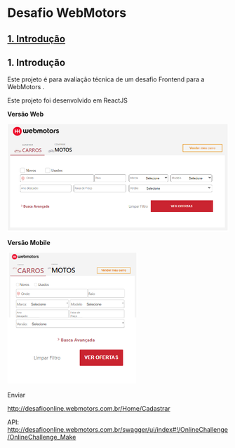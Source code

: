 # <a id="begin"> Desafio WebMotors

## [1. Introdução](#intro)


## <a id="intro">1. Introdução

Este projeto é para avaliação técnica de um desafio Frontend para a WebMotors .

Este projeto foi desenvolvido em ReactJS

**Versão Web**

![alt text](https://github.com/cbcarlos07/desafio-webmotors/blob/main/img/web.PNG)




**Versão Mobile**

![alt text](https://github.com/cbcarlos07/desafio-webmotors/blob/main/img/mobile.PNG)


Enviar 

http://desafioonline.webmotors.com.br/Home/Cadastrar

API: http://desafioonline.webmotors.com.br/swagger/ui/index#!/OnlineChallenge/OnlineChallenge_Make


